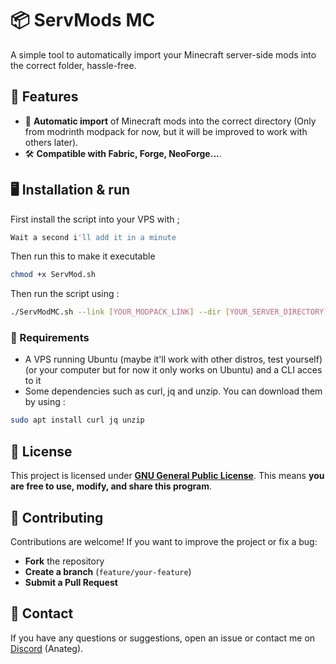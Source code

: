 # 📦 ServMods MC

A simple tool to automatically import your Minecraft server-side mods into the correct folder, hassle-free.

## 🚀 Features

- 📂 **Automatic import** of Minecraft mods into the correct directory (Only from modrinth modpack for now, but it will be improved to work with others later).
- 🛠️ **Compatible with Fabric, Forge, NeoForge...**.

## 🖥️ Installation & run
First install the script into your VPS with ;
```bash
Wait a second i'll add it in a minute
```
Then run this to make it executable
```bash
chmod +x ServMod.sh
```
Then run the script using :
```bash
./ServModMC.sh --link [YOUR_MODPACK_LINK] --dir [YOUR_SERVER_DIRECTORY]
```

### 📌 Requirements

- A VPS running Ubuntu (maybe it'll work with other distros, test yourself) (or your computer but for now it only works on Ubuntu) and a CLI acces to it
- Some dependencies such as curl, jq and unzip. You can download them by using :
```bash
sudo apt install curl jq unzip
``` 

## 📜 License

This project is licensed under **[GNU General Public License](https://www.gnu.org/licenses/gpl-3.0.fr.html#license-text)**.
This means **you are free to use, modify, and share this program**. 

## 🤝 Contributing

Contributions are welcome!
If you want to improve the project or fix a bug:
- **Fork** the repository
- **Create a branch** (`feature/your-feature`)
- **Submit a Pull Request**

## 📩 Contact

If you have any questions or suggestions, open an issue or contact me on [Discord](#) (Anateg).


